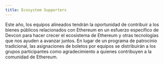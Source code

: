```yaml
---
title: Ecosystem Supporters
---
```


Este año, los equipos alineados tendrán la oportunidad de contribuir a los bienes públicos relacionados con Ethereum en un esfuerzo específico de Devcon para hacer crecer el ecosistema de Ethereum y otras tecnologías que nos ayuden a avanzar juntos. En lugar de un programa de patrocinio tradicional, las asignaciones de boletos por equipos se distribuirán a los grupos participantes como agradecimiento a quienes contribuyen a la comunidad de Ethereum.